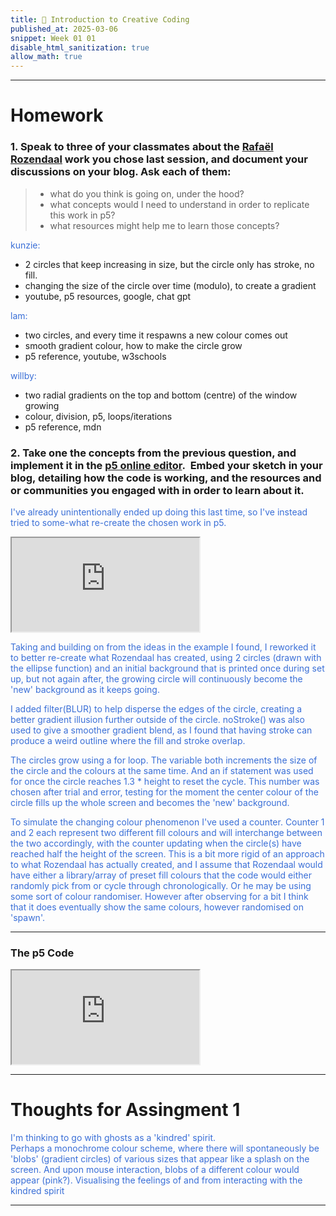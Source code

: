 ```yaml
---
title: 🎀 Introduction to Creative Coding
published_at: 2025-03-06
snippet: Week 01 01
disable_html_sanitization: true
allow_math: true
---
```


<style>
  p {color:#3A6FD7};
</style>

---

# Homework

### 1. Speak to three of your classmates about the [Rafaël Rozendaal](https://www.newrafael.com/internet/ "Link") work you chose last session, and document your discussions on your blog. Ask each of them:

> - what do you think is going on, under the hood?
> - what concepts would I need to understand in order to replicate this work in p5?
> - what resources might help me to learn those concepts?

kunzie:

- 2 circles that keep increasing in size, but the circle only has stroke, no fill.
- changing the size of the circle over time (modulo), to create a gradient
- youtube, p5 resources, google, chat gpt

lam:

- two circles, and every time it respawns a new colour comes out
- smooth gradient colour, how to make the circle grow
- p5 reference, youtube, w3schools

willby:

- two radial gradients on the top and bottom (centre) of the window growing
- colour, division, p5, loops/iterations
- p5 reference, mdn

### 2. Take one the concepts from the previous question, and implement it in the [p5 online editor](https://editor.p5js.org/).  Embed your sketch in your blog, detailing how the code is working, and the resources and or communities you engaged with in order to learn about it.

I've already unintentionally ended up doing this last time, so I've instead tried to some-what re-create the chosen work in p5.

<iframe id="w0101_p5sketch" src="https://editor.p5js.org/sams4m/full/K3Avd4gQ-"></iframe>

<script type="module">

    const iframe  = document.getElementById (`w0101_p5sketch`)
    iframe.width  = iframe.parentNode.scrollWidth
    iframe.height = (iframe.width * 9 / 16 + 42)*1.7
    
</script>

Taking and building on from the ideas in the example I found, I reworked it to better re-create what Rozendaal has created, using 2 circles (drawn with the ellipse function) and an initial background that is printed once during set up, but not again after, the growing circle will continuously become the 'new' background as it keeps going.

I added filter(BLUR) to help disperse the edges of the circle, creating a better gradient illusion further outside of the circle. noStroke() was also used to give a smoother gradient blend, as I found that having stroke can produce a weird outline where the fill and stroke overlap.

The circles grow using a for loop. The variable both increments the size of the circle and the colours at the same time. And an if statement was used for once the circle reaches 1.3 \* height to reset the cycle. This number was chosen after trial and error, testing for the moment the center colour of the circle fills up the whole screen and becomes the 'new' background.

To simulate the changing colour phenomenon I've used a counter. Counter 1 and 2 each represent two different fill colours and will interchange between the two accordingly, with the counter updating when the circle(s) have reached half the height of the screen. This is a bit more rigid of an approach to what Rozendaal has actually created, and I assume that Rozendaal would have either a library/array of preset fill colours that the code would either randomly pick from or cycle through chronologically. Or he may be using some sort of colour randomiser. However after observing for a bit I think that it does eventually show the same colours, however randomised on 'spawn'.

---

### The p5 Code

<iframe id="w0101_p5sketch_code" src="https://editor.p5js.org/sams4m/sketches/K3Avd4gQ-"></iframe>

<script type="module">

    const iframe  = document.getElementById (`w0101_p5sketch_code`)
    iframe.width  = iframe.parentNode.scrollWidth
    iframe.height = (iframe.width * 9 / 16 + 42)*1.7
    
</script>

---

# Thoughts for Assingment 1

I'm thinking to go with ghosts as a 'kindred' spirit. \
Perhaps a monochrome colour scheme, where there will spontaneously be 'blobs' (gradient circles) of various sizes that appear like a splash on the screen. And upon mouse interaction, blobs of a different colour would appear (pink?). Visualising the feelings of and from interacting with the kindred spirit

---
